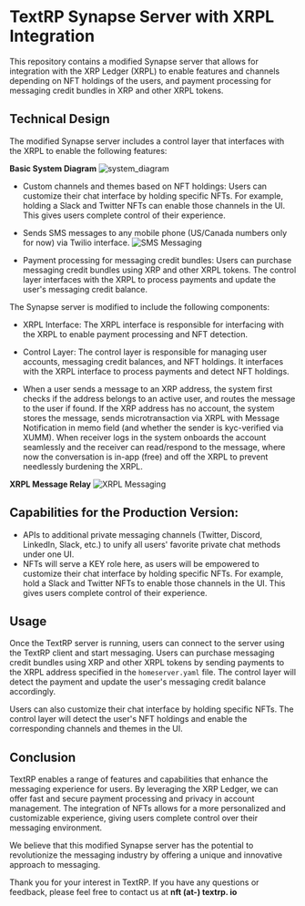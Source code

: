 # TextRP Synapse Server with XRPL Integration

This repository contains a modified Synapse server that allows for integration with the XRP Ledger (XRPL) to enable features and channels depending on NFT holdings of the users, and payment processing for messaging credit bundles in XRP and other XRPL tokens.

## Technical Design

The modified Synapse server includes a control layer that interfaces with the XRPL to enable the following features:

**Basic System Diagram**
![system_diagram](https://iili.io/HhoOcVs.md.png)

- Custom channels and themes based on NFT holdings: Users can customize their chat interface by holding specific NFTs. For example, holding a Slack and Twitter NFTs can enable those channels in the UI. This gives users complete control of their experience.

- Sends SMS messages to any mobile phone (US/Canada numbers only for now) via Twilio interface.
![SMS Messaging](https://iili.io/HhoezXe.png)

- Payment processing for messaging credit bundles: Users can purchase messaging credit bundles using XRP and other XRPL tokens. The control layer interfaces with the XRPL to process payments and update the user's messaging credit balance.

The Synapse server is modified to include the following components:

- XRPL Interface: The XRPL interface is responsible for interfacing with the XRPL to enable payment processing and NFT detection.

- Control Layer: The control layer is responsible for managing user accounts, messaging credit balances, and NFT holdings. It interfaces with the XRPL interface to process payments and detect NFT holdings.

- When a user sends a message to an XRP address, the system first checks if the address belongs to an active user, and routes the message to the user if found. If the XRP address has no account, the system stores the message, sends microtransaction via XRPL with Message Notification in memo field (and whether the sender is kyc-verified via XUMM). When receiver logs in the system onboards the account seamlessly and the receiver can read/respond to the message, where now the conversation is in-app (free) and off the XRPL to prevent needlessly burdening the XRPL.

**XRPL Message Relay**
![XRPL Messaging](https://iili.io/Hhoe6Yl.md.png)

## Capabilities for the Production Version:
- APIs to additional private messaging channels (Twitter, Discord, LinkedIn, Slack, etc.) to unify all users' favorite private chat methods under one UI.
- NFTs will serve a KEY role here, as users will be empowered to customize their chat interface by holding specific NFTs. For example, hold a Slack and Twitter NFTs to enable those channels in the UI. This gives users complete control of their experience.

## Usage

Once the TextRP server is running, users can connect to the server using the TextRP client and start messaging. Users can purchase messaging credit bundles using XRP and other XRPL tokens by sending payments to the XRPL address specified in the `homeserver.yaml` file. The control layer will detect the payment and update the user's messaging credit balance accordingly.

Users can also customize their chat interface by holding specific NFTs. The control layer will detect the user's NFT holdings and enable the corresponding channels and themes in the UI.

## Conclusion
TextRP enables a range of features and capabilities that enhance the messaging experience for users. By leveraging the XRP Ledger, we can offer fast and secure payment processing and privacy in account management. The integration of NFTs allows for a more personalized and customizable experience, giving users complete control over their messaging environment.

We believe that this modified Synapse server has the potential to revolutionize the messaging industry by offering a unique and innovative approach to messaging.

Thank you for your interest in TextRP. If you have any questions or feedback, please feel free to contact us at **nft (at-) textrp. io**

